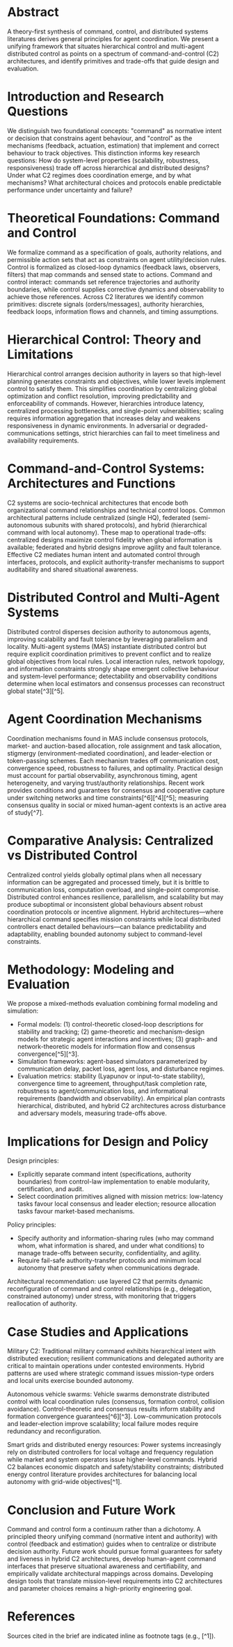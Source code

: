 # Abstract

A theory-first synthesis of command, control, and distributed systems literatures derives general principles for agent coordination. We present a unifying framework that situates hierarchical control and multi-agent distributed control as points on a spectrum of command-and-control (C2) architectures, and identify primitives and trade-offs that guide design and evaluation.

# Introduction and Research Questions

We distinguish two foundational concepts: "command" as normative intent or decision that constrains agent behaviour, and "control" as the mechanisms (feedback, actuation, estimation) that implement and correct behaviour to track objectives. This distinction informs key research questions: How do system-level properties (scalability, robustness, responsiveness) trade off across hierarchical and distributed designs? Under what C2 regimes does coordination emerge, and by what mechanisms? What architectural choices and protocols enable predictable performance under uncertainty and failure?

# Theoretical Foundations: Command and Control

We formalize command as a specification of goals, authority relations, and permissible action sets that act as constraints on agent utility/decision rules. Control is formalized as closed-loop dynamics (feedback laws, observers, filters) that map commands and sensed state to actions. Command and control interact: commands set reference trajectories and authority boundaries, while control supplies corrective dynamics and observability to achieve those references. Across C2 literatures we identify common primitives: discrete signals (orders/messages), authority hierarchies, feedback loops, information flows and channels, and timing assumptions.

# Hierarchical Control: Theory and Limitations

Hierarchical control arranges decision authority in layers so that high-level planning generates constraints and objectives, while lower levels implement control to satisfy them. This simplifies coordination by centralizing global optimization and conflict resolution, improving predictability and enforceability of commands. However, hierarchies introduce latency, centralized processing bottlenecks, and single-point vulnerabilities; scaling requires information aggregation that increases delay and weakens responsiveness in dynamic environments. In adversarial or degraded-communications settings, strict hierarchies can fail to meet timeliness and availability requirements.

# Command-and-Control Systems: Architectures and Functions

C2 systems are socio-technical architectures that encode both organizational command relationships and technical control loops. Common architectural patterns include centralized (single HQ), federated (semi-autonomous subunits with shared protocols), and hybrid (hierarchical command with local autonomy). These map to operational trade-offs: centralized designs maximize control fidelity when global information is available; federated and hybrid designs improve agility and fault tolerance. Effective C2 mediates human intent and automated control through interfaces, protocols, and explicit authority-transfer mechanisms to support auditability and shared situational awareness.

# Distributed Control and Multi-Agent Systems

Distributed control disperses decision authority to autonomous agents, improving scalability and fault tolerance by leveraging parallelism and locality. Multi-agent systems (MAS) instantiate distributed control but require explicit coordination primitives to prevent conflict and to realize global objectives from local rules. Local interaction rules, network topology, and information constraints strongly shape emergent collective behaviour and system-level performance; detectability and observability conditions determine when local estimators and consensus processes can reconstruct global state[^3][^5].

# Agent Coordination Mechanisms

Coordination mechanisms found in MAS include consensus protocols, market- and auction-based allocation, role assignment and task allocation, stigmergy (environment-mediated coordination), and leader-election or token-passing schemes. Each mechanism trades off communication cost, convergence speed, robustness to failures, and optimality. Practical design must account for partial observability, asynchronous timing, agent heterogeneity, and varying trust/authority relationships. Recent work provides conditions and guarantees for consensus and cooperative capture under switching networks and time constraints[^6][^4][^5]; measuring consensus quality in social or mixed human-agent contexts is an active area of study[^7].

# Comparative Analysis: Centralized vs Distributed Control

Centralized control yields globally optimal plans when all necessary information can be aggregated and processed timely, but it is brittle to communication loss, computation overload, and single-point compromise. Distributed control enhances resilience, parallelism, and scalability but may produce suboptimal or inconsistent global behaviours absent robust coordination protocols or incentive alignment. Hybrid architectures—where hierarchical command specifies mission constraints while local distributed controllers enact detailed behaviours—can balance predictability and adaptability, enabling bounded autonomy subject to command-level constraints.

# Methodology: Modeling and Evaluation

We propose a mixed-methods evaluation combining formal modeling and simulation:
- Formal models: (1) control-theoretic closed-loop descriptions for stability and tracking; (2) game-theoretic and mechanism-design models for strategic agent interactions and incentives; (3) graph- and network-theoretic models for information flow and consensus convergence[^5][^3].
- Simulation frameworks: agent-based simulators parameterized by communication delay, packet loss, agent loss, and disturbance regimes.
- Evaluation metrics: stability (Lyapunov or input-to-state stability), convergence time to agreement, throughput/task completion rate, robustness to agent/communication loss, and informational requirements (bandwidth and observability). An empirical plan contrasts hierarchical, distributed, and hybrid C2 architectures across disturbance and adversary models, measuring trade-offs above.

# Implications for Design and Policy

Design principles:
- Explicitly separate command intent (specifications, authority boundaries) from control-law implementation to enable modularity, certification, and audit.
- Select coordination primitives aligned with mission metrics: low-latency tasks favour local consensus and leader election; resource allocation tasks favour market-based mechanisms.

Policy principles:
- Specify authority and information-sharing rules (who may command whom, what information is shared, and under what conditions) to manage trade-offs between security, confidentiality, and agility.
- Require fail-safe authority-transfer protocols and minimum local autonomy that preserve safety when communications degrade.

Architectural recommendation: use layered C2 that permits dynamic reconfiguration of command and control relationships (e.g., delegation, constrained autonomy) under stress, with monitoring that triggers reallocation of authority.

# Case Studies and Applications

Military C2: Traditional military command exhibits hierarchical intent with distributed execution; resilient communications and delegated authority are critical to maintain operations under contested environments. Hybrid patterns are used where strategic command issues mission-type orders and local units exercise bounded autonomy.

Autonomous vehicle swarms: Vehicle swarms demonstrate distributed control with local coordination rules (consensus, formation control, collision avoidance). Control-theoretic and consensus results inform stability and formation convergence guarantees[^6][^3]. Low-communication protocols and leader-election improve scalability; local failure modes require redundancy and reconfiguration.

Smart grids and distributed energy resources: Power systems increasingly rely on distributed controllers for local voltage and frequency regulation while market and system operators issue higher-level commands. Hybrid C2 balances economic dispatch and safety/stability constraints; distributed energy control literature provides architectures for balancing local autonomy with grid-wide objectives[^1].

# Conclusion and Future Work

Command and control form a continuum rather than a dichotomy. A principled theory unifying command (normative intent and authority) with control (feedback and estimation) guides when to centralize or distribute decision authority. Future work should pursue formal guarantees for safety and liveness in hybrid C2 architectures, develop human-agent command interfaces that preserve situational awareness and certifiability, and empirically validate architectural mappings across domains. Developing design tools that translate mission-level requirements into C2 architectures and parameter choices remains a high-priority engineering goal.

# References

Sources cited in the brief are indicated inline as footnote tags (e.g., [^1]).

